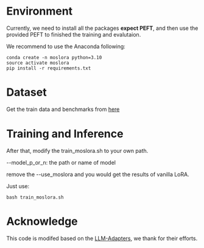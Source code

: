 # Environment

Currently, we need to install all the packages **expect PEFT**, and then use the provided PEFT to finished the training and evalutaion.

We recommend to use the Anaconda following:
```
conda create -n moslora python=3.10
source activate moslora
pip install -r requirements.txt
```

# Dataset

Get the train data and benchmarks from [here](https://github.com/AGI-Edgerunners/LLM-Adapters)

# Training and Inference

After that, modify the train_moslora.sh to your own path.

--model_p_or_n: the path or name of model

remove the --use_moslora and you would get the results of vanilla LoRA.

Just use:
```
bash train_moslora.sh
```

# Acknowledge

This code is modifed based on the [LLM-Adapters](https://github.com/AGI-Edgerunners/LLM-Adapters), we thank for their efforts.
